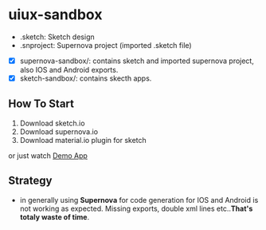 # uiux-sandbox

- .sketch: Sketch design
- .snproject: Supernova project (imported .sketch file)

- [x] supernova-sandbox/: contains sketch and imported supernova project, also IOS and Android exports.
- [x] sketch-sandbox/: contains skecth apps.

## How To Start 
1. Download sketch.io
2. Download supernova.io
3. Download material.io plugin for sketch

or just watch [Demo App](https://github.com/tansudasli/uiux-sandbox/blob/master/demo-translator-app.mov)

## Strategy
- in generally using **Supernova** for code generation for IOS and Android is not working as expected. Missing exports, double xml lines etc..**That's totaly waste of time**.  
